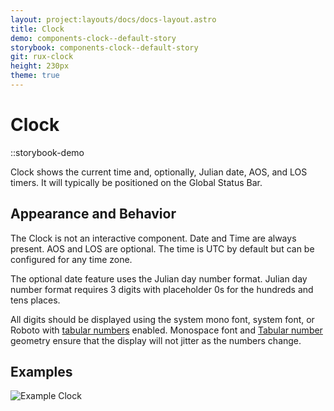 ```yaml
---
layout: project:layouts/docs/docs-layout.astro
title: Clock
demo: components-clock--default-story
storybook: components-clock--default-story
git: rux-clock
height: 230px
theme: true
---
```


# Clock

::storybook-demo

Clock shows the current time and, optionally, Julian date, AOS, and LOS timers. It will typically be positioned on the Global Status Bar.

## Appearance and Behavior

The Clock is not an interactive component. Date and Time are always present. AOS and LOS are optional. The time is UTC by default but can be configured for any time zone.

The optional date feature uses the Julian day number format. Julian day number format requires 3 digits with placeholder 0s for the hundreds and tens places.

All digits should be displayed using the system mono font, system font, or Roboto with [tabular numbers](https://developer.mozilla.org/en-US/docs/Web/CSS/font-variant-numeric) enabled. Monospace font and [Tabular number](https://www.fonts.com/content/learning/fontology/level-3/numbers/proportional-vs-tabular-figures) geometry ensure that the display will not jitter as the numbers change.

## Examples

![Example Clock](/img/components/clock-roboto-mono.png "Example Clock")
